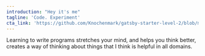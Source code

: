 ```yaml
---
introduction: "Hey it's me"
tagline: 'Code. Experiment'
cta_link: 'https://github.com/Knochenmark/gatsby-starter-level-2/blob/master/README.md'
---
```


Learning to write programs stretches your mind, and helps you think better, creates a way of thinking about things that I think is helpful in all domains.
